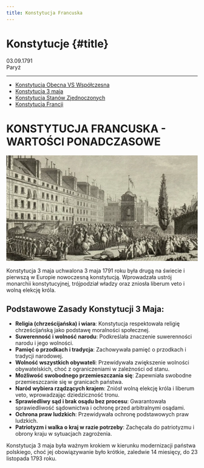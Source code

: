 ```yaml
---
title: Konstytucja Francuska
---
```


# Konstytucje {#title}

<div id="subtitleL">03.09.1791</div><div id="subtitleR">Paryż</div>

---

- [Konstytucja Obecna VS Współczesna](index)
- [Konstytucja 3 maja](kostytucja3maja)
- [Konstytucja Stanów Zjednoczonych](konstytucjaAmerykanska)
- [Konstytucja Francji](konstytucjaFrancuska)

<!-- <nav style="width: 100%;">
	<table style="width: 100%;">
		<tr>
			<td id="link"><a style="font-family: 'Chomsky';" href="konstytucja3maja.html">Konstytucja Obecna VS Współczesna</a></td>
			<td id="link"><a style="font-family: 'Chomsky';" href="konstytucja3maja.html">Konstytucja 3 maja</a></td>
			<td id="link"><a style="font-family: 'Chomsky';" href="konstytucjaAmerykanska.html">Konstytucja Stanów Zjednoczonych</a></td>
			<td id="link"><a style="font-family: 'Chomsky';" href="konstytucja3maja.html">Konstytucja Francji</a></td>
		</tr>
	</table>
</nav> -->

# KONSTYTUCJA FRANCUSKA - WARTOŚCI PONADCZASOWE

![Konstytucja](Konstytucja-francja.jpg)


Konstytucja 3 maja uchwalona 3 maja 1791 roku była drugą na świecie i pierwszą w Europie nowoczesną konstytucją. Wprowadzała ustrój monarchii konstytucyjnej, trójpodział władzy oraz zniosła liberum veto i wolną elekcję króla.

## Podstawowe Zasady Konstytucji 3 Maja:

* **Religia (chrześcijańska) i wiara**: Konstytucja respektowała religię chrześcijańską jako podstawę moralności społecznej.
* **Suwerenność i wolność narodu**: Podkreślała znaczenie suwerenności narodu i jego wolności.
* **Pamięć o przodkach i tradycja**: Zachowywała pamięć o przodkach i tradycji narodowej.
* **Wolność wszystkich obywateli**: Przewidywała zwiększenie wolności obywatelskich, choć z ograniczeniami w zależności od stanu.
* **Możliwość swobodnego przemieszczania się**: Zapewniała swobodne przemieszczanie się w granicach państwa.
* **Naród wybiera rządzących krajem**: Zniósł wolną elekcję króla i liberum veto, wprowadzając dziedziczność tronu.
* **Sprawiedliwy sąd i brak osądu bez procesu**: Gwarantowała sprawiedliwość sądownictwa i ochronę przed arbitralnymi osądami.
* **Ochrona praw ludzkich**: Przewidywała ochronę podstawowych praw ludzkich.
* **Patriotyzm i walka o kraj w razie potrzeby**: Zachęcała do patriotyzmu i obrony kraju w sytuacjach zagrożenia.

Konstytucja 3 maja była ważnym krokiem w kierunku modernizacji państwa polskiego, choć jej obowiązywanie było krótkie, zaledwie 14 miesięcy, do 23 listopada 1793 roku.
